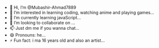 - 👋 Hi, I’m @Mubashir-Ahmad7889
- 👀 I’m interested in  learning coding, watching anime and playing games...
- 🌱 I’m currently learning javaScript...
- 💞️ I’m looking to collaborate on ...
- 📫 Just dm me if you wanna chat...
- 😄 Pronouns: he...
- ⚡ Fun fact: i ma 16 years old and also an artist...

<!---
Mubashir-Ahmad7889/Mubashir-Ahmad7889 is a ✨ special ✨ repository because its `README.md` (this file) appears on your GitHub profile.
You can click the Preview link to take a look at your changes.
--->

